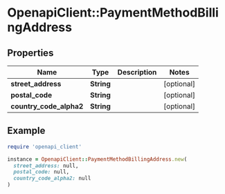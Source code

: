 # OpenapiClient::PaymentMethodBillingAddress

## Properties

| Name | Type | Description | Notes |
| ---- | ---- | ----------- | ----- |
| **street_address** | **String** |  | [optional] |
| **postal_code** | **String** |  | [optional] |
| **country_code_alpha2** | **String** |  | [optional] |

## Example

```ruby
require 'openapi_client'

instance = OpenapiClient::PaymentMethodBillingAddress.new(
  street_address: null,
  postal_code: null,
  country_code_alpha2: null
)
```

